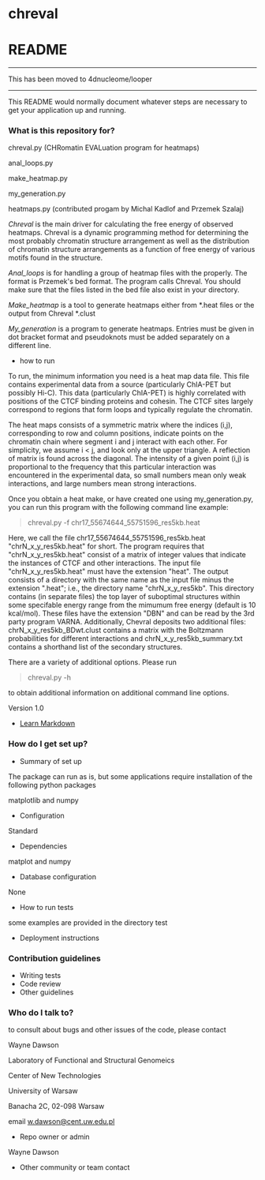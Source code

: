 # chreval

# README #

----
This has been moved to 4dnucleome/looper


----


This README would normally document whatever steps are necessary to get your application up and running.

### What is this repository for? ###

chreval.py (CHRomatin EVALuation program for heatmaps)

anal_loops.py

make_heatmap.py

my_generation.py

heatmaps.py (contributed progam by Michal Kadlof and Przemek Szalaj)

_Chreval_ is the main driver for calculating the free energy of
observed heatmaps.  Chreval is a dynamic programming method for
determining the most probably chromatin structure arrangement as well
as the distribution of chromatin structure arrangements as a function
of free energy of various motifs found in the structure.

_Anal_loops_ is for handling a group of heatmap files with the
properly. The format is Przemek's bed format. The program calls
Chreval. You should make sure that the files listed in the bed file
also exist in your directory.

_Make_heatmap_ is a tool to generate heatmaps either from *.heat files
or the output from Chreval *.clust

_My_generation_ is a program to generate heatmaps. Entries must be
given in dot bracket format and pseudoknots must be added separately
on a different line.


* how to run

To run, the minimum information you need is a heat map data file.
This file contains experimental data from a source (particularly
ChIA-PET but possibly Hi-C). This data (particularly ChIA-PET) is
highly correlated with positions of the CTCF binding proteins and
cohesin. The CTCF sites largely correspond to regions that form loops
and typically regulate the chromatin.

The heat maps consists of a symmetric matrix where the indices (i,j),
corresponding to row and column positions, indicate points on the
chromatin chain where segment i and j interact with each other. For
simplicity, we assume i < j, and look only at the upper triangle. A
reflection of matrix is found across the diagonal. The intensity of a
given point (i,j) is proportional to the frequency that this
particular interaction was encountered in the experimental data, so
small numbers mean only weak interactions, and large numbers mean
strong interactions.

Once you obtain a heat make, or have created one using
my_generation.py, you can run this program with the following command
line example:

> chreval.py -f chr17_55674644_55751596_res5kb.heat  

Here, we call the file chr17_55674644_55751596_res5kb.heat
"chrN_x_y_res5kb.heat" for short. The program requires that
"chrN_x_y_res5kb.heat" consist of a matrix of integer values that
indicate the instances of CTCF and other interactions. The input file
"chrN_x_y_res5kb.heat" must have the extension "heat". The output
consists of a directory with the same name as the input file minus the
extension ".heat"; i.e., the directory name "chrN_x_y_res5kb". This
directory contains (in separate files) the top layer of suboptimal
structures within some specifable energy range from the mimumum free
energy (default is 10 kcal/mol). These files have the extension "DBN"
and can be read by the 3rd party program VARNA. Additionally, Chevral
deposits two additional files: chrN_x_y_res5kb_BDwt.clust contains a
matrix with the Boltzmann probabilities for different interactions and
chrN_x_y_res5kb_summary.txt contains a shorthand list of the secondary
structures.

There are a variety of additional options. Please run

> chreval.py -h 

to obtain additional information on additional command line options.

Version 1.0
* [Learn Markdown](https://bitbucket.org/tutorials/markdowndemo)

### How do I get set up? ###

* Summary of set up

The package can run as is, but some applications require installation
of the following python packages

matplotlib and numpy


* Configuration

Standard

* Dependencies

matplot and numpy

* Database configuration

None

* How to run tests

some examples are provided in the directory test

* Deployment instructions

### Contribution guidelines ###

* Writing tests
* Code review
* Other guidelines

### Who do I talk to? ###

to consult about bugs and other issues of the code, please contact 

Wayne Dawson

Laboratory of Functional and Structural Genomeics

Center of New Technologies

University of Warsaw

Banacha 2C, 02-098 Warsaw

email w.dawson@cent.uw.edu.pl

* Repo owner or admin

Wayne Dawson
* Other community or team contact
